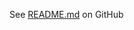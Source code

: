 <!-- This is the README.md file for npm -->
See [README.md](https://github.com/gro58/keybased-tree#readme) on GitHub